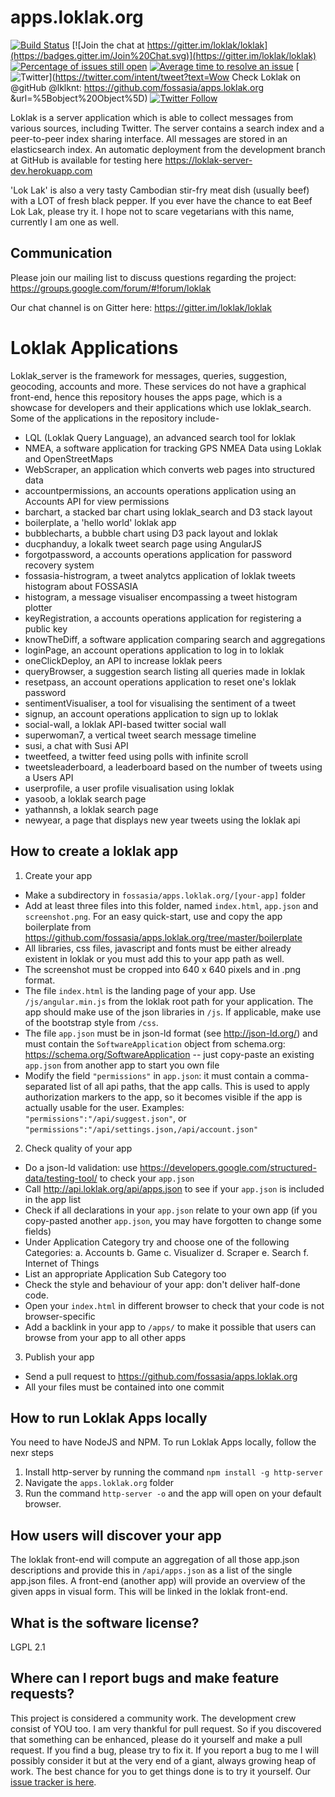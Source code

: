 # apps.loklak.org
[![Build Status](https://travis-ci.org/loklak/loklak_server.svg?branch=master)](https://travis-ci.org/fossasia/apps.loklak.org)
[![Join the chat at https://gitter.im/loklak/loklak](https://badges.gitter.im/Join%20Chat.svg)](https://gitter.im/loklak/loklak)
[![Percentage of issues still open](http://isitmaintained.com/badge/open/fossasia/apps.loklak.org.svg)](http://isitmaintained.com/project/fossasia/apps.loklak.org "Percentage of issues still open")
[![Average time to resolve an issue](http://isitmaintained.com/badge/resolution/fossasia/apps.loklak.org.svg)](http://isitmaintained.com/project/fossasia/apps.loklak.org "Average time to resolve an issue")
[![Twitter](https://img.shields.io/twitter/url/http/shields.io.svg?style=social)](https://twitter.com/intent/tweet?text=Wow Check Loklak on @gitHub @lklknt: https://github.com/fossasia/apps.loklak.org &url=%5Bobject%20Object%5D)
[![Twitter Follow](https://img.shields.io/twitter/follow/lklknt.svg?style=social&label=Follow&maxAge=2592000?style=flat-square)](https://twitter.com/lklknt)

Loklak is a server application which is able to collect messages from various sources, including Twitter. The server contains a search index and a peer-to-peer index sharing interface. All messages are stored in an elasticsearch index. An automatic deployment from the development branch at GitHub is available for testing here https://loklak-server-dev.herokuapp.com

'Lok Lak' is also a very tasty Cambodian stir-fry meat dish (usually beef) with a LOT of fresh black pepper. If you ever have the chance to eat Beef Lok Lak, please try it. I hope not to scare vegetarians with this name, currently I am one as well.

## Communication

Please join our mailing list to discuss questions regarding the project: https://groups.google.com/forum/#!forum/loklak

Our chat channel is on Gitter here: https://gitter.im/loklak/loklak

# Loklak Applications

Loklak_server is the framework for messages, queries, suggestion, geocoding, accounts and more. These services do not have a graphical front-end, hence this repository houses the apps page, which is a showcase for developers and their applications which use loklak_search.
Some of the applications in the repository include-
- LQL (Loklak Query Language), an advanced search tool for loklak
- NMEA, a software application for tracking GPS NMEA Data using Loklak and OpenStreetMaps
- WebScraper, an application which converts web pages into structured data
- accountpermissions, an accounts operations application using an Accounts API for view permissions
- barchart, a stacked bar chart using loklak_search and D3 stack layout
- boilerplate, a 'hello world' loklak app
- bubblecharts, a bubble chart using D3 pack layout and loklak
- ducphanduy, a lokalk tweet search page using AngularJS
- forgotpassword, a accounts operations application for  password recovery system
- fossasia-histrogram, a tweet analytcs application of loklak tweets histogram about FOSSASIA
- histogram, a message visualiser encompassing a tweet histogram plotter
- keyRegistration, a accounts operations application for registering a public key
- knowTheDiff, a software application comparing search and aggregations
- loginPage, an account operations application to log in to loklak
- oneClickDeploy, an API to increase loklak peers
- queryBrowser, a suggestion search listing all queries made in loklak
- resetpass, an account operations application to reset one's loklak password
- sentimentVisualiser, a tool for visualising the sentiment of a tweet
- signup, an account operations application to sign up to loklak
- social-wall, a loklak API-based twitter social wall
- superwoman7, a vertical tweet search message timeline
- susi, a chat with Susi API
- tweetfeed, a twitter feed using polls with infinite scroll
- tweetsleaderboard, a leaderboard based on the number of tweets using a Users API
- userprofile, a user profile visualisation using loklak
- yasoob, a loklak search page
- yathannsh, a loklak search page
- newyear, a page that displays new year tweets using the loklak api

## How to create a loklak app

1. Create your app
  - Make a subdirectory in ```fossasia/apps.loklak.org/[your-app]``` folder
  - Add at least three files into this folder, named ```index.html```, ```app.json``` and ```screenshot.png```.
    For an easy quick-start, use and copy the app boilerplate from
    https://github.com/fossasia/apps.loklak.org/tree/master/boilerplate
  - All libraries, css files, javascript and fonts must be either already existent
    in loklak or you must add this to your app path as well.
  - The screenshot must be cropped into 640 x 640 pixels and in .png format.
  - The file ```index.html``` is the landing page of your app.
    Use ```/js/angular.min.js``` from the loklak root path for your application.
    The app should make use of the json libraries in ```/js```.
    If applicable, make use of the bootstrap style from ```/css```.
  - The file ```app.json``` must be in json-ld format (see http://json-ld.org/)
    and must contain the ```SoftwareApplication``` object from schema.org:
    https://schema.org/SoftwareApplication -- just copy-paste an existing ```app.json``` from another app to start you own file
  - Modify the field ```"permissions"``` in ```app.json```: it must contain a comma-separated list of all api paths,
    that the app calls. This is used to apply authorization markers to the app, so it becomes visible if the app
    is actually usable for the user. Examples:
    ```"permissions":"/api/suggest.json"```, or ```"permissions":"/api/settings.json,/api/account.json"```

2. Check quality of your app
  - Do a json-ld validation: use https://developers.google.com/structured-data/testing-tool/ to check your ```app.json```
  - Call http://api.loklak.org/api/apps.json to see if your ```app.json``` is included in the app list
  - Check if all declarations in your ```app.json``` relate to your own app
    (if you copy-pasted another ```app.json```, you may have forgotten to change some fields)
  - Under Application Category try and choose one of the following Categories:
  a. Accounts
  b. Game
  c. Visualizer
  d. Scraper
  e. Search
  f. Internet of Things
  - List an appropriate Application Sub Category too
  - Check the style and behaviour of your app: don't deliver half-done code.
  - Open your ```index.html``` in different browser to check that your code is not browser-specific
  - Add a backlink in your app to ```/apps/``` to make it possible that users can browse from your app to all other apps

3. Publish your app
  - Send a pull request to https://github.com/fossasia/apps.loklak.org
  - All your files must be contained into one commit

## How to run Loklak Apps locally

You need to have NodeJS and NPM. To run Loklak Apps locally, follow the nexr steps

1. Install http-server by running the command ```npm install -g http-server```
2. Navigate the ```apps.loklak.org``` folder
3. Run the command ```http-server -o``` and the app will open on your default browser.

## How users will discover your app
The loklak front-end will compute an aggregation of all those app.json descriptions and provide this in ```/api/apps.json``` as a list of the single app.json files.
A front-end (another app) will provide an overview of the given apps in visual form. This will be linked in the loklak front-end.


## What is the software license?

LGPL 2.1


## Where can I report bugs and make feature requests?

This project is considered a community work. The development crew consist of YOU too. I am very thankful for pull request. So if you discovered that something can be enhanced, please do it yourself and make a pull request. If you find a bug, please try to fix it. If you report a bug to me I will possibly consider it but at the very end of a giant, always growing heap of work. The best chance for you to get things done is to try it yourself. Our [issue tracker is here](https://github.com/loklak/loklak_server/issues).
